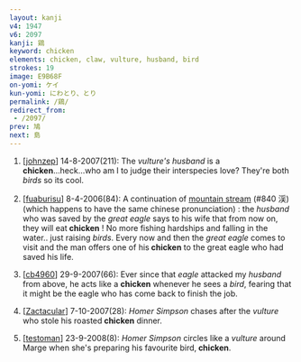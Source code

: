 ```yaml
---
layout: kanji
v4: 1947
v6: 2097
kanji: 鶏
keyword: chicken
elements: chicken, claw, vulture, husband, bird
strokes: 19
image: E9B68F
on-yomi: ケイ
kun-yomi: にわとり、とり
permalink: /鶏/
redirect_from:
 - /2097/
prev: 鳩
next: 島
---
```


1) [<a href="http://kanji.koohii.com/profile/johnzep">johnzep</a>] 14-8-2007(211): The <em>vulture&#039;s</em> <em>husband</em> is a<strong> chicken</strong>...heck...who am I to judge their interspecies love? They&#039;re both <em>birds</em> so its cool.

2) [<a href="http://kanji.koohii.com/profile/fuaburisu">fuaburisu</a>] 8-4-2006(84): A continuation of <a href="../v4/840.html">mountain stream</a> (#840 渓) (which happens to have the same chinese pronunciation) : the <em>husband</em> who was saved by the <em>great eagle</em> says to his wife that from now on, they will eat<strong> chicken</strong> ! No more fishing hardships and falling in the water.. just raising <em>birds</em>. Every now and then the <em>great eagle</em> comes to visit and the man offers one of his<strong> chicken</strong> to the great eagle who had saved his life.

3) [<a href="http://kanji.koohii.com/profile/cb4960">cb4960</a>] 29-9-2007(66): Ever since that <em>eagle</em> attacked my <em>husband</em> from above, he acts like a <strong>chicken</strong> whenever he sees a <em>bird</em>, fearing that it might be the eagle who has come back to finish the job.

4) [<a href="http://kanji.koohii.com/profile/Zactacular">Zactacular</a>] 7-10-2007(28): <em>Homer Simpson</em> chases after the <em>vulture</em> who stole his roasted<strong> chicken</strong> dinner.

5) [<a href="http://kanji.koohii.com/profile/testoman">testoman</a>] 23-9-2008(8): <em>Homer Simpson</em> circles like a <em>vulture</em> around Marge when she&#039;s preparing his favourite bird,<strong> chicken</strong>.

